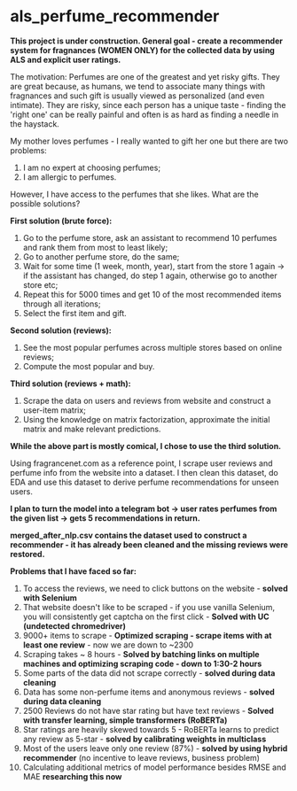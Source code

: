 # als_perfume_recommender
**This project is under construction. General goal - create a recommender system for fragnances (WOMEN ONLY) for the collected data by using ALS and explicit user ratings.**

The motivation: Perfumes are one of the greatest and yet risky gifts. They are great because, as humans, we tend to associate many things with fragnances and such gift is usually viewed as personalized (and even intimate). They are risky, since each person has a unique taste - finding the 'right one' can be really painful and often is as hard as finding a needle in the haystack. 

My mother loves perfumes - I really wanted to gift her one but there are two problems:
1) I am no expert at choosing perfumes;
2) I am allergic to perfumes.

However, I have access to the perfumes that she likes. What are the possible solutions?

**First solution (brute force):**
1) Go to the perfume store, ask an assistant to recommend 10 perfumes and rank them from most to least likely;
2) Go to another perfume store, do the same;
3) Wait for some time (1 week, month, year), start from the store 1 again -> if the assistant has changed, do step 1 again, otherwise go to another store etc;
4) Repeat this for 5000 times and get 10 of the most recommended items through all iterations;
5) Select the first item and gift.

**Second solution (reviews):**
1) See the most popular perfumes across multiple stores based on online reviews;
2) Compute the most popular and buy.

**Third solution (reviews + math):**
1) Scrape the data on users and reviews from website and construct a user-item matrix;
2) Using the knowledge on matrix factorization, approximate the initial matrix and make relevant predictions.

**While the above part is mostly comical, I chose to use the third solution.**

Using fragrancenet.com as a reference point, I scrape user reviews and perfume info from the website into a dataset. I then clean this dataset, do EDA and use this dataset to derive perfume recommendations for unseen users. 

**I plan to turn the model into a telegram bot -> user rates perfumes from the given list -> gets 5 recommendations in return.**

**merged_after_nlp.csv contains the dataset used to construct a recommender - it has already been cleaned and the missing reviews were restored.**

**Problems that I have faced so far:**
1) To access the reviews, we need to click buttons on the website - **solved with Selenium**
2) That website doesn't like to be scraped - if you use vanilla Selenium, you will consistently get captcha on the first click - **Solved with UC (undetected chromedriver)**
3) 9000+ items to scrape - **Optimized scraping - scrape items with at least one review** - now we are down to ~2300
4) Scraping takes ~ 8 hours - **Solved by batching links on multiple machines and optimizing scraping code - down to 1:30-2 hours**
5) Some parts of the data did not scrape correctly - **solved during data cleaning**
6) Data has some non-perfume items and anonymous reviews - **solved during data cleaning**
7) 2500 Reviews do not have star rating but have text reviews - **Solved with transfer learning, simple transformers (RoBERTa)**
8) Star ratings are heavily skewed towards 5 - RoBERTa learns to predict any review as 5-star - **solved by calibrating weights in multiclass**
9) Most of the users leave only one review (87%) - **solved by using hybrid recommender** (no incentive to leave reviews, business problem)
10) Calculating additional metrics of model performance besides RMSE and MAE **researching this now**
